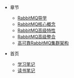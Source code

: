 * 章节
  * [RabbitMQ导学](第01章-RabbitMQ导学.md)
  * [RabbitMQ核心概念](第02章-入门RabbitMQ核心概念.md)
  * [RabbitMQ高级特性](第03章-RabbitMQ高级特性.md)
  * [RabbitMQ高级整合](第04章-RabbitMQ高级整合.md)
  * [高可靠RabbitMQ集群架构](第05章-高可靠RabbitMQ集群架构.md)

* 首页
  * [学习笔记](#/?id=学习笔记)
  * [读书笔记](#/?id=读书笔记)